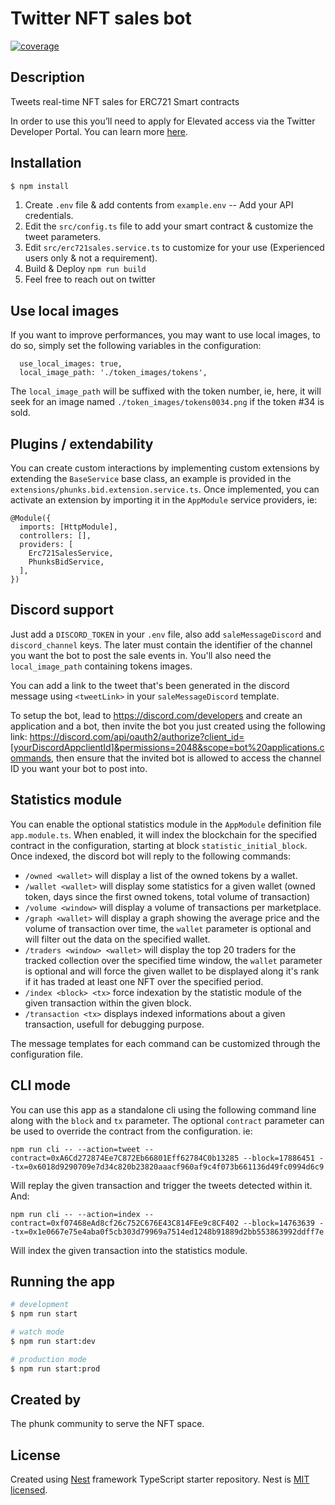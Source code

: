 <h1>Twitter NFT sales bot</h1>

[![coverage](https://crypto-phunks.github.io/nft-sales-twitter-bot/badge-lines.svg?update2)](https://crypto-phunks.github.io/nft-sales-twitter-bot/)
 
## Description

Tweets real-time NFT sales for ERC721 Smart contracts

In order to use this you’ll need to apply for Elevated access via the Twitter Developer Portal. You can learn more [here](https://developer.twitter.com/en/docs/twitter-api/getting-started/about-twitter-api#v2-access-leve).

## Installation

```bash
$ npm install
```

1. Create `.env` file & add contents from `example.env` -- Add your API credentials.
2. Edit the `src/config.ts` file to add your smart contract & customize the tweet parameters.
3. Edit `src/erc721sales.service.ts` to customize for your use (Experienced users only & not a requirement).
4. Build & Deploy `npm run build`
5. Feel free to reach out on twitter

## Use local images

If you want to improve performances, you may want to use local images, to do so, simply
set the following variables in the configuration:

```
  use_local_images: true,
  local_image_path: './token_images/tokens',
```

The `local_image_path` will be suffixed with the token number, ie, here, it will seek for an image
named `./token_images/tokens0034.png` if the token #34 is sold.

## Plugins / extendability

You can create custom interactions by implementing custom extensions by extending the `BaseService` base
class, an example is provided in  the `extensions/phunks.bid.extension.service.ts`. Once implemented, you can activate an extension by importing it in the `AppModule` service providers, ie:

```
@Module({
  imports: [HttpModule],
  controllers: [],
  providers: [
    Erc721SalesService, 
    PhunksBidService,
  ],
})
```

## Discord support

Just add a `DISCORD_TOKEN` in your `.env` file, also add `saleMessageDiscord` and `discord_channel` keys. The later must contain the identifier of the channel you want the bot to post the sale events in. You'll also need the `local_image_path` containing tokens images.

You can add a link to the tweet that's been generated in the discord message using `<tweetLink>` in your `saleMessageDiscord` template.

To setup the bot, lead to https://discord.com/developers and create an application and a bot, then invite the bot you just created using the following link: https://discord.com/api/oauth2/authorize?client_id=[yourDiscordAppclientId]&permissions=2048&scope=bot%20applications.commands, then ensure that the invited bot is allowed to access the channel ID you want your bot to post into.

## Statistics module

You can enable the optional statistics module in the `AppModule` definition file `app.module.ts`. When
enabled, it will index the blockchain for the specified contract in the configuration, starting at 
block `statistic_initial_block`. Once indexed, the discord bot will reply to the following commands: 

- `/owned <wallet>` will display a list of the owned tokens by a wallet.
- `/wallet <wallet>` will display some statistics for a given wallet (owned token, days since the first owned tokens, total volume of transaction)
- `/volume <window>` will display a volume of transactions per marketplace.
- `/graph <wallet>` will display a graph showing the average price and the volume of transaction over time, the `wallet` parameter is optional and will filter out the data on the specified wallet.
- `/traders <window> <wallet>` will display the top 20 traders for the tracked collection over the specified time window, the `wallet` parameter is optional and will force the given wallet to be displayed along it's rank if it has traded at least one NFT over the specified period.
- `/index <block> <tx>` force indexation by the statistic module of the given transaction within the given block.
- `/transaction <tx>` displays indexed informations about a given transaction, usefull for debugging purpose.

The message templates for each command can be customized through the configuration file.

## CLI mode

You can use this app as a standalone cli using the following command line along with the `block` and `tx` parameter. The optional `contract` parameter can be used to override the contract from the configuration. ie:

```
npm run cli -- --action=tweet --contract=0xA6Cd272874Ee7C872Eb66801Eff62784C0b13285 --block=17886451 --tx=0x6018d9290709e7d34c820b23820aaacf960af9c4f073b661136d49fc0994d6c9
```

Will replay the given transaction and trigger the tweets detected within it. And:

```
npm run cli -- --action=index --contract=0xf07468eAd8cf26c752C676E43C814FEe9c8CF402 --block=14763639 --tx=0x1e0667e75e4aba0f5cb303d79969a7514ed1248b91889d2bb553863992ddff7e
```

Will index the given transaction into the statistics module.

## Running the app

```bash
# development
$ npm run start

# watch mode
$ npm run start:dev

# production mode
$ npm run start:prod
```

## Created by

The phunk community to serve the NFT space.

## License

Created using [Nest](https://github.com/nestjs/nest) framework TypeScript starter repository.
Nest is [MIT licensed](LICENSE).
